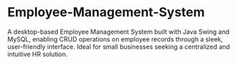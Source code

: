 # Employee-Management-System
A desktop-based Employee Management System built with Java Swing and MySQL, enabling CRUD operations on employee records through a sleek, user-friendly interface. Ideal for small businesses seeking a centralized and intuitive HR solution.
